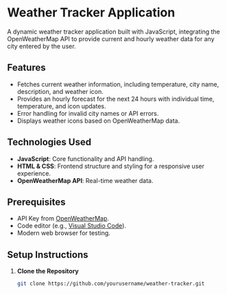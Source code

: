 # Weather Tracker Application

A dynamic weather tracker application built with JavaScript, integrating the OpenWeatherMap API to provide current and hourly weather data for any city entered by the user.

## Features

- Fetches current weather information, including temperature, city name, description, and weather icon.
- Provides an hourly forecast for the next 24 hours with individual time, temperature, and icon updates.
- Error handling for invalid city names or API errors.
- Displays weather icons based on OpenWeatherMap data.

## Technologies Used

- **JavaScript**: Core functionality and API handling.
- **HTML & CSS**: Frontend structure and styling for a responsive user experience.
- **OpenWeatherMap API**: Real-time weather data.

## Prerequisites

- API Key from [OpenWeatherMap](https://openweathermap.org/).
- Code editor (e.g., [Visual Studio Code](https://code.visualstudio.com/)).
- Modern web browser for testing.

## Setup Instructions

1. **Clone the Repository**
   ```bash
   git clone https://github.com/yourusername/weather-tracker.git
